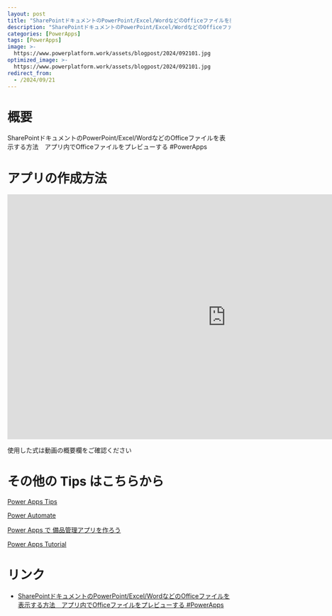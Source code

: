 ```yaml
---
layout: post
title: "SharePointドキュメントのPowerPoint/Excel/WordなどのOfficeファイルを表示する方法　アプリ内でOfficeファイルをプレビューする #PowerApps"
description: "SharePointドキュメントのPowerPoint/Excel/WordなどのOfficeファイルを表示する方法　アプリ内でOfficeファイルをプレビューする #PowerAppsを動画で分かりやすく解説"
categories: [PowerApps]
tags: [PowerApps]
image: >-
  https://www.powerplatform.work/assets/blogpost/2024/092101.jpg
optimized_image: >-
  https://www.powerplatform.work/assets/blogpost/2024/092101.jpg
redirect_from:
  - /2024/09/21
---
```



#  概要

SharePointドキュメントのPowerPoint/Excel/WordなどのOfficeファイルを表示する方法　アプリ内でOfficeファイルをプレビューする #PowerApps


# アプリの作成方法

<iframe width="983" height="553" src="https://www.youtube.com/embed/ntghzUl5CF8" title="YouTube video player" frameborder="0" allow="accelerometer; autoplay; clipboard-write; encrypted-media; gyroscope; picture-in-picture" allowfullscreen></iframe>


使用した式は動画の概要欄をご確認ください


# その他の Tips はこちらから

[Power Apps Tips](https://www.youtube.com/watch?v=VrAQf3JQ7yM&list=PLVhFi1fb3DqakSLVMn22DDcySXh9jtzi- )


[Power Automate](https://www.youtube.com/watch?v=-YnJYT0ASEM&list=PLVhFi1fb3Dqbzic6GieqnLFgD3aTj-eHA)


[Power Apps で 備品管理アプリを作ろう](https://www.youtube.com/playlist?list=PLVhFi1fb3DqZM3HKb8Hea6XEL96990Fyn)


[Power Apps Tutorial](https://www.youtube.com/playlist?list=PLVhFi1fb3DqalxpL974VvAJvV4iWoSbe_)


# リンク


- [SharePointドキュメントのPowerPoint/Excel/WordなどのOfficeファイルを表示する方法　アプリ内でOfficeファイルをプレビューする #PowerApps](https://www.youtube.com/watch?v=ntghzUl5CF8)

